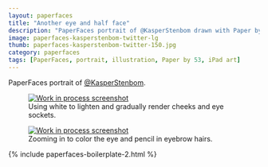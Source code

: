 ```yaml
---
layout: paperfaces
title: "Another eye and half face"
description: "PaperFaces portrait of @KasperStenbom drawn with Paper by 53 on an iPad."
image: paperfaces-kasperstenbom-twitter-lg
thumb: paperfaces-kasperstenbom-twitter-150.jpg
category: paperfaces
tags: [PaperFaces, portrait, illustration, Paper by 53, iPad art]
---
```


PaperFaces portrait of [@KasperStenbom](http://twitter.com/KasperStenbom).

<figure>
	<a href="{{ site.url }}/images/paperfaces-kasperstenbom-process-1-lg.jpg"><img src="{{ site.url }}/images/paperfaces-kasperstenbom-process-1-600.jpg" alt="Work in process screenshot"></a>
	<figcaption>Using white to lighten and gradually render cheeks and eye sockets.</figcaption>
</figure>

<figure>
	<a href="{{ site.url }}/images/paperfaces-kasperstenbom-process-2-lg.jpg"><img src="{{ site.url }}/images/paperfaces-kasperstenbom-process-2-600.jpg" alt="Work in process screenshot"></a>
	<figcaption>Zooming in to color the eye and pencil in eyebrow hairs.</figcaption>
</figure>

{% include paperfaces-boilerplate-2.html %}